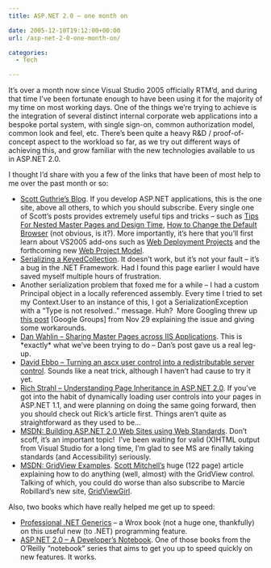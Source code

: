 ```yaml
---
title: ASP.NET 2.0 – one month on

date: 2005-12-10T19:12:00+00:00
url: /asp-net-2-0-one-month-on/

categories:
  - Tech

---
```

It’s over a month now since Visual Studio 2005 officially RTM’d, and during that time I’ve been fortunate enough to have been using it for the majority of my time on most working days. One of the things we’re trying to achieve is the integration of several distinct internal corporate web applications into a bespoke portal system, with single sign-on, common authorization model, common look and feel, etc. There’s been quite a heavy R&D / proof-of-concept aspect to the workload so far, as we try out different ways of achieving this, and grow familiar with the new technologies available to us in ASP.NET 2.0.

I thought I’d share with you a few of the links that have been of most help to me over the past month or so:

  * [Scott Guthrie’s Blog][1]. If you develop ASP.NET applications, this is the one site, above all others, to which you should subscribe. Every single one of Scott’s posts provides extremely useful tips and tricks &#8211; such as [Tips For Nested Master Pages and Design Time][2], [How to Change the Default Browser][3] (not obvious, is it?). More importantly, it’s here that you’ll first learn about VS2005 add-ons such as [Web Deployment Projects][4] and the forthcoming new [Web Project Model][5].
  * [Serializing a KeyedCollection][6]. It doesn’t work, but it’s not your fault &#8211; it’s a bug in the .NET Framework. Had I found this page earlier I would have saved myself multiple hours of frustration.
  * Another serialization problem that foxed me for a while &#8211; I had a custom Principal object in a locally referenced assembly. Every time I tried to set my Context.User to an instance of this, I got a SerializationException with a &#8220;Type is not resolved..&#8221; message. Huh?  More Googling threw up [this post][7] [Google Groups] from Nov 29 explaining the issue and giving some workarounds.
  * [Dan Wahlin &#8211; Sharing Master Pages across IIS Applications][8]. This is \*exactly\* what we’ve been trying to do &#8211; Dan’s post gave us a real leg-up.
  * [David Ebbo &#8211; Turning an ascx user control into a redistributable server control][9]. Sounds like a neat trick, although I haven’t had cause to try it yet.
  * [Rich Strahl &#8211; Understanding Page Inheritance in ASP.NET 2.0][10]. If you’ve got into the habit of dynamically loading user controls into your pages in ASP.NET 1.1, and were planning on doing the same going forward, then you should check out Rick’s article first. Things aren’t quite as straightforward as they used to be&#8230;
  * [MSDN: Building ASP.NET 2.0 Web Sites using Web Standards][11]. Don’t scoff, it’s an important topic!  I’ve been waiting for valid (X)HTML output from Visual Studio for a long time, I’m glad to see MS are finally taking standards (and Accessibility) seriously.
  * [MSDN: GridView Examples][12]. [Scott Mitchell’s][13] huge (122 page) article explaining how to do anything (well, almost) with the GridView control. Talking of which, you could do worse than also subscribe to Marcie Robillard’s new site, [GridViewGirl][14].

Also, two books which have really helped me get up to speed:

  * [Professional .NET Generics][15] &#8211; a Wrox book (not a huge one, thankfully) on this useful new (to .NET) programming feature.
  * [ASP.NET 2.0 &#8211; A Developer’s Notebook][16]. One of those books from the O’Reilly &#8220;notebook&#8221; series that aims to get you up to speed quickly on new features. It works.

 [1]: http://weblogs.asp.net/scottgu/
 [2]: http://weblogs.asp.net/scottgu/archive/2005/11/11/430382.aspx
 [3]: http://weblogs.asp.net/scottgu/archive/2005/11/18/430943.aspx
 [4]: http://weblogs.asp.net/scottgu/archive/2005/11/06/429723.aspx
 [5]: http://weblogs.asp.net/scottgu/archive/2005/12/07/432630.aspx
 [6]: http://pluralsight.com/blogs/craig/archive/2005/10/19/15696.aspx
 [7]: http://tinyurl.com/7tp97
 [8]: http://weblogs.asp.net/dwahlin/archive/2005/11/16/430779.aspx
 [9]: http://blogs.msdn.com/davidebb/archive/2005/10/30/487160.aspx
 [10]: http://west-wind.com/weblog/posts/3016.aspx
 [11]: http://msdn.microsoft.com/asp.net/reference/design/default.aspx?pull=/library/en-us/dnaspp/html/aspnetusstan.asp
 [12]: http://msdn.microsoft.com/library/default.asp?url=/library/en-us/dnaspp/html/GridViewEx.asp
 [13]: http://www.scottonwriting.net/sowBlog/
 [14]: http://www.gridviewgirl.com/GridViewGirl/
 [15]: http://www.amazon.co.uk/exec/obidos/ASIN/0764559885
 [16]: http://www.amazon.co.uk/exec/obidos/ASIN/0596008120